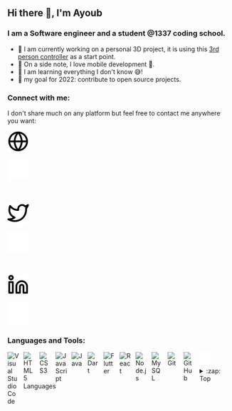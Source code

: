 ## Hi there 👋, I'm Ayoub

### I am a Software engineer and a student @1337 coding school.

- 🔭 I am currently working on a personal 3D project, it is using this [3rd person controller](https://github.com/ayoubmoussaid/3rd_person_controller) as a start point.
- 📝 On a side note, I love mobile development 📱.
- 🎲 I am learning everything I don't know 😅!
- 🥅 my goal for 2022: contribute to open source projects.

### Connect with me:

I don't share much on any platform but feel free to contact me anywhere you want:

[![website](./img/globe-light.svg)](https://ayoubmoussaid.live#gh-light-mode-only)

[![website](./img/globe-dark.svg)](https://ayoubmoussaid.live#gh-dark-mode-only)

&nbsp;&nbsp;

[![website](./img/twitter-light.svg)](https://twitter.com/ayoubmoussaid6#gh-light-mode-only)

[![website](./img/twitter-dark.svg)](https://twitter.com/ayoubmoussaid6#gh-dark-mode-only)

&nbsp;&nbsp;

[![website](./img/linkedin-light.svg)](https://www.linkedin.com/in/ayoub-moussaid/#gh-light-mode-only)

[![website](./img/linkedin-dark.svg)](https://www.linkedin.com/in/ayoub-moussaid/#gh-dark-mode-only)

### Languages and Tools:

<img align="left" alt="Visual Studio Code" width="26px" src="https://cdn.jsdelivr.net/gh/devicons/devicon/icons/vscode/vscode-original.svg" style="padding-right:10px;" />
<img align="left" alt="HTML5" width="26px" src="https://cdn.jsdelivr.net/gh/devicons/devicon/icons/html5/html5-original.svg" style="padding-right:10px;" />
<img align="left" alt="CSS3" width="26px" src="https://cdn.jsdelivr.net/gh/devicons/devicon/icons/css3/css3-original.svg" style="padding-right:10px;" />
<img align="left" alt="JavaScript" width="26px" src="https://cdn.jsdelivr.net/gh/devicons/devicon/icons/javascript/javascript-original.svg" style="padding-right:10px;" />
<img align="left" alt="Java" width="26px" src="https://cdn.jsdelivr.net/gh/devicons/devicon/icons/java/java-original.svg" style="padding-right:10px;" />
<img align="left" alt="Dart" width="26px" src="https://cdn.jsdelivr.net/gh/devicons/devicon/icons/dart/dart-original.svg" style="padding-right:10px;" />
<img align="left" alt="Flutter" width="26px" src="https://cdn.jsdelivr.net/gh/devicons/devicon/icons/flutter/flutter-original.svg" style="padding-right:10px;" />
<img align="left" alt="React" width="26px" src="https://cdn.jsdelivr.net/gh/devicons/devicon/icons/react/react-original.svg" style="padding-right:10px;" />
<img align="left" alt="Node.js" width="26px" src="https://cdn.jsdelivr.net/gh/devicons/devicon/icons/nodejs/nodejs-original.svg" style="padding-right:10px;" />
<img align="left" alt="MySQL" width="26px" src="https://cdn.jsdelivr.net/gh/devicons/devicon/icons/mysql/mysql-original.svg" style="padding-right:10px;" />
<img align="left" alt="Git" width="26px" src="https://cdn.jsdelivr.net/gh/devicons/devicon/icons/git/git-original.svg" style="padding-right:10px;" />
<img align="left" alt="GitHub" width="26px" src="https://user-images.githubusercontent.com/3369400/139448065-39a229ba-4b06-434b-bc67-616e2ed80c8f.png" style="padding-right:10px;" />
<img align="left" alt="Terminal" width="26px" src="./img/terminal-dark.svg" />

<br/>
<br/>

<details>
	<summary>:zap: Top Languages</summary>
	<img  align="left"  alt="codeSTACKr's GitHub Stats"  src="https://github-readme-stats.vercel.app/api/top-langs/?username=ayoubmoussaid"  />
<details>
